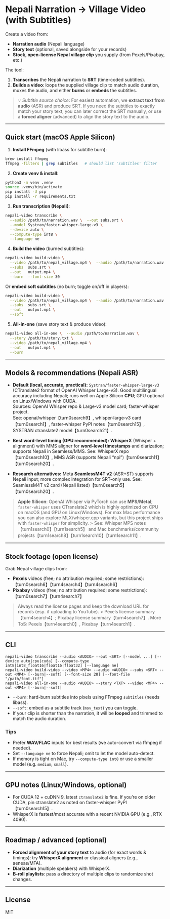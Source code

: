 # Nepali Narration → Village Video (with Subtitles)

Create a video from:
- **Narration audio** (Nepali language)
- **Story text** (optional, saved alongside for your records)
- **Stock, open-license Nepal village clip** you supply (from Pexels/Pixabay, etc.)

The tool:
1. **Transcribes** the Nepali narration to **SRT** (time-coded subtitles).
2. **Builds a video**: loops the supplied village clip to match audio duration, muxes the audio, and either **burns** or **embeds** the subtitles.

> 💡 _Subtitle source choice_: For easiest automation, we **extract text from audio** (ASR) and produce SRT. If you need the subtitles to exactly match your story text, you can later correct the SRT manually, or use a **forced aligner** (advanced) to align the story text to the audio.

---

## Quick start (macOS Apple Silicon)

1) **Install FFmpeg** (with libass for subtitle burn):
```bash
brew install ffmpeg
ffmpeg -filters | grep subtitles   # should list 'subtitles' filter
```

2) **Create venv & install**:
```bash
python3 -m venv .venv
source .venv/bin/activate
pip install -U pip
pip install -r requirements.txt
```

3) **Run transcription (Nepali)**:
```bash
nepali-video transcribe \
  --audio /path/to/narration.wav \  --out subs.srt \
  --model Systran/faster-whisper-large-v3 \
  --device auto \
  --compute-type int8 \
  --language ne
```

4) **Build the video** (burned subtitles):
```bash
nepali-video build-video \
  --video /path/to/nepal_village.mp4 \  --audio /path/to/narration.wav \
  --subs  subs.srt \
  --out   output.mp4 \
  --burn  --font-size 30
```

Or **embed soft subtitles** (no burn; toggle on/off in players):
```bash
nepali-video build-video \
  --video /path/to/nepal_village.mp4 \  --audio /path/to/narration.wav \
  --subs  subs.srt \
  --out   output.mp4 \
  --soft
```

5) **All-in-one** (save story text & produce video):
```bash
nepali-video all-in-one \  --audio /path/to/narration.wav \
  --story /path/to/story.txt \
  --video /path/to/nepal_village.mp4 \
  --out   output.mp4 \
  --burn
```

---

## Models & recommendations (Nepali ASR)

- **Default (local, accurate, practical):** `Systran/faster-whisper-large-v3` (CTranslate2 format of OpenAI Whisper Large-v3). Good multilingual accuracy including Nepali; runs well on Apple Silicon **CPU**; GPU optional on Linux/Windows with CUDA.  \
  Sources: OpenAI Whisper repo & Large‑v3 model card; faster‑whisper project.  
  See: openai/whisper【turn0search9】, whisper‑large‑v3 card【turn0search1】, faster‑whisper PyPI notes【turn0search15】, SYSTRAN ctranslate2 model【turn0search21】.

- **Best word‑level timing (GPU recommended):** **WhisperX** (Whisper + alignment) with MMS aligner for **word‑level timestamps** and diarization; supports Nepali in Seamless/MMS.    See: WhisperX repo【turn0search10】, MMS ASR (supports Nepali “npi”)【turn0search11】【turn0search20】.

- **Research alternatives:** Meta **SeamlessM4T v2** (ASR+ST) supports Nepali input; more complex integration for SRT-only use.    See: SeamlessM4T v2 card (Nepali listed)【turn0search5】【turn0search20】.

> **Apple Silicon**: OpenAI Whisper via PyTorch can use **MPS/Metal**; `faster-whisper` uses CTranslate2 which is highly optimized on CPU on macOS (and GPU on Linux/Windows). For max Mac performance you can also explore MLX/whisper.cpp variants, but this project ships with `faster-whisper` for simplicity.  > See: Whisper MPS notes【turn1search0】【turn1search5】 and Mac benchmarks/community projects【turn1search8】【turn1search10】【turn1search11】.

---

## Stock footage (open license)

Grab Nepal village clips from:
- **Pexels** videos (free; no attribution required; some restrictions):【turn0search6】【turn4search4】【turn4search6】
- **Pixabay** videos (free; no attribution required; some restrictions):【turn0search7】【turn4search7】

> Always read the license pages and keep the download URL for records (esp. if uploading to YouTube).  > Pexels license summary【turn4search4】; Pixabay license summary【turn4search7】. More ToS: Pexels【turn4search0】, Pixabay【turn4search1】.

---

## CLI

```text
nepali-video transcribe --audio <AUDIO> --out <SRT> [--model ...] [--device auto|cpu|cuda] [--compute-type int8|int8_float16|float16|float32] [--language ne]
nepali-video build-video --video <MP4> --audio <AUDIO> --subs <SRT> --out <MP4> [--burn|--soft] [--font-size 28] [--font-file "/path/font.ttf"]
nepali-video all-in-one --audio <AUDIO> --story <TXT> --video <MP4> --out <MP4> [--burn|--soft]
```
- `--burn`: hard-burn subtitles into pixels using FFmpeg `subtitles` (needs libass).
- `--soft`: embed as a subtitle track (`mov_text`) you can toggle.
- If your clip is shorter than the narration, it will be **looped** and trimmed to match the audio duration.

### Tips
- Prefer **WAV/FLAC** inputs for best results (we auto-convert via ffmpeg if needed).
- Set `--language ne` to force Nepali; omit to let the model auto-detect.
- If memory is tight on Mac, try `--compute-type int8` or use a smaller model (e.g. `medium`, `small`).

---

## GPU notes (Linux/Windows, optional)
- For CUDA 12 + cuDNN 9, latest `ctranslate2` is fine. If you’re on older CUDA, pin ctranslate2 as noted on faster‑whisper PyPI【turn0search15】.
- WhisperX is fastest/most accurate with a recent NVIDIA GPU (e.g., RTX 4090).

---

## Roadmap / advanced (optional)
- **Forced alignment of your story text** to audio (for exact words & timings): try **WhisperX alignment** or classical aligners (e.g., aeneas/MFA).  
- **Diarization** (multiple speakers) with WhisperX.
- **B‑roll playlists**: pass a directory of multiple clips to randomize shot changes.

---

## License
MIT
